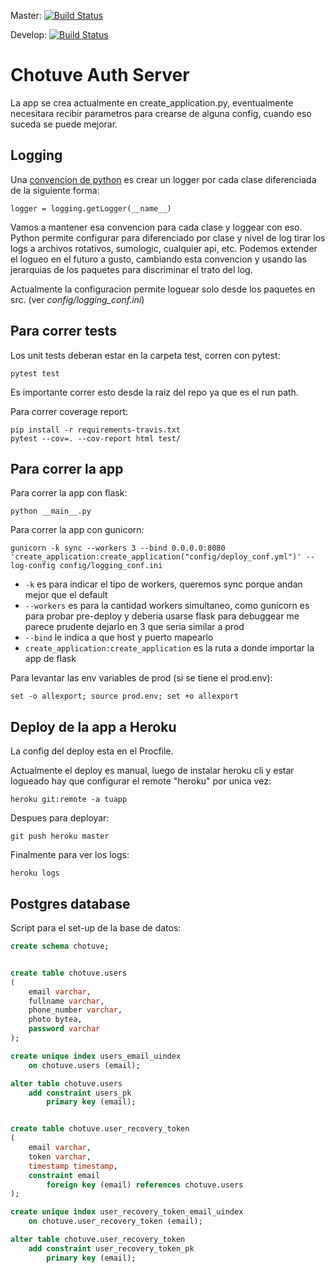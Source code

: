 Master:
[![Build Status](https://travis-ci.com/urielkelman/taller2-auth-server.svg?token=tFcmLjoZ6PFesBqLEXNZ&branch=master)](https://travis-ci.com/urielkelman/taller2-auth-server)

Develop:
[![Build Status](https://travis-ci.com/urielkelman/taller2-auth-server.svg?token=tFcmLjoZ6PFesBqLEXNZ&branch=develop)](https://travis-ci.com/urielkelman/taller2-auth-server)

# Chotuve Auth Server

La app se crea actualmente en create_application.py, eventualmente necesitara recibir parametros para crearse de alguna config, cuando eso suceda se puede mejorar.

## Logging

Una [convencion de python](https://docs.python.org/3/howto/logging.html) es crear un logger por cada clase diferenciada de la siguiente forma:

```
logger = logging.getLogger(__name__)
```

Vamos a mantener esa convencion para cada clase y loggear con eso.
Python permite configurar para diferenciado por clase y nivel de log tirar 
los logs a archivos rotativos, sumologic, cualquier api, etc.
Podemos extender el logueo en el futuro a gusto, cambiando esta convencion y 
usando las jerarquias de los paquetes para discriminar el trato del log.

Actualmente la configuracion permite loguear solo desde los paquetes en src. (ver *config/logging_conf.ini*)

## Para correr tests

Los unit tests deberan estar en la carpeta test, corren con pytest:

```
pytest test
```

Es importante correr esto desde la raiz del repo ya que es el run path.

Para correr coverage report:

```
pip install -r requirements-travis.txt
pytest --cov=. --cov-report html test/
```

## Para correr la app

Para correr la app con flask:

```
python __main__.py
```

Para correr la app con gunicorn:

```
gunicorn -k sync --workers 3 --bind 0.0.0.0:8080 'create_application:create_application("config/deploy_conf.yml")' --log-config config/logging_conf.ini
```

* `-k` es para indicar el tipo de workers, queremos sync porque andan mejor que el default
* `--workers` es para la cantidad workers simultaneo, como gunicorn es para probar pre-deploy 
y deberia usarse flask para debuggear me parece prudente dejarlo en 3 que seria similar a prod
* `--bind` le indica a que host y puerto mapearlo
* `create_application:create_application` es la ruta a donde importar la app de flask

Para levantar las env variables de prod (si se tiene el prod.env):

```
set -o allexport; source prod.env; set +o allexport
```

## Deploy de la app a Heroku

La config del deploy esta en el Procfile.

Actualmente el deploy es manual, luego de instalar heroku cli y estar logueado hay que configurar el remote "heroku" por unica vez:

```
heroku git:remote -a tuapp
```

Despues para deployar:

```
git push heroku master
```

Finalmente para ver los logs:

```
heroku logs
```

## Postgres database

Script para el set-up de la base de datos:

```sql
create schema chotuve;


create table chotuve.users
(
	email varchar,
	fullname varchar,
	phone_number varchar,
	photo bytea,
	password varchar
);

create unique index users_email_uindex
	on chotuve.users (email);

alter table chotuve.users
	add constraint users_pk
		primary key (email);


create table chotuve.user_recovery_token
(
	email varchar,
	token varchar,
	timestamp timestamp,
	constraint email
		foreign key (email) references chotuve.users
);

create unique index user_recovery_token_email_uindex
	on chotuve.user_recovery_token (email);

alter table chotuve.user_recovery_token
	add constraint user_recovery_token_pk
		primary key (email);
```